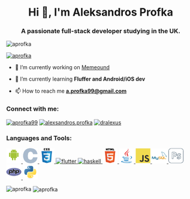 <h1 align="center">Hi 👋, I'm Aleksandros Profka</h1>
<h3 align="center">A passionate full-stack developer studying in the UK.</h3>

<p align="left"> <img src="https://komarev.com/ghpvc/?username=aprofka&label=Profile%20views&color=0e75b6&style=flat" alt="aprofka" /> </p>

<p align="left"> <a href="https://github.com/ryo-ma/github-profile-trophy"><img src="https://github-profile-trophy.vercel.app/?username=aprofka" alt="aprofka" /></a> </p>

- 🔭 I’m currently working on [Memeound](linkplaceholder)

- 🌱 I’m currently learning **Fluffer and Android/iOS dev**

- 📫 How to reach me **a.profka99@gmail.com**

<h3 align="left">Connect with me:</h3>
<p align="left">
<a href="https://twitter.com/aprofka99" target="blank"><img align="center" src="https://cdn.jsdelivr.net/npm/simple-icons@3.0.1/icons/twitter.svg" alt="aprofka99" height="30" width="40" /></a>
<a href="https://fb.com/alexsandros.profka" target="blank"><img align="center" src="https://cdn.jsdelivr.net/npm/simple-icons@3.0.1/icons/facebook.svg" alt="alexsandros.profka" height="30" width="40" /></a>
<a href="https://www.youtube.com/c/dralexus" target="blank"><img align="center" src="https://cdn.jsdelivr.net/npm/simple-icons@3.0.1/icons/youtube.svg" alt="dralexus" height="30" width="40" /></a>
</p>

<h3 align="left">Languages and Tools:</h3>
<p align="left"> <a href="https://developer.android.com" target="_blank"> <img src="https://raw.githubusercontent.com/devicons/devicon/master/icons/android/android-original-wordmark.svg" alt="android" width="40" height="40"/> </a> <a href="https://www.cprogramming.com/" target="_blank"> <img src="https://raw.githubusercontent.com/devicons/devicon/master/icons/c/c-original.svg" alt="c" width="40" height="40"/> </a> <a href="https://www.w3schools.com/css/" target="_blank"> <img src="https://raw.githubusercontent.com/devicons/devicon/master/icons/css3/css3-original-wordmark.svg" alt="css3" width="40" height="40"/> </a> <a href="https://flutter.dev" target="_blank"> <img src="https://www.vectorlogo.zone/logos/flutterio/flutterio-icon.svg" alt="flutter" width="40" height="40"/> </a> <a href="https://www.haskell.org/" target="_blank"> <img src="https://upload.wikimedia.org/wikipedia/commons/1/1c/Haskell-Logo.svg" alt="haskell" width="40" height="40"/> </a> <a href="https://www.w3.org/html/" target="_blank"> <img src="https://raw.githubusercontent.com/devicons/devicon/master/icons/html5/html5-original-wordmark.svg" alt="html5" width="40" height="40"/> </a> <a href="https://www.java.com" target="_blank"> <img src="https://raw.githubusercontent.com/devicons/devicon/master/icons/java/java-original.svg" alt="java" width="40" height="40"/> </a> <a href="https://developer.mozilla.org/en-US/docs/Web/JavaScript" target="_blank"> <img src="https://raw.githubusercontent.com/devicons/devicon/master/icons/javascript/javascript-original.svg" alt="javascript" width="40" height="40"/> </a> <a href="https://www.mysql.com/" target="_blank"> <img src="https://raw.githubusercontent.com/devicons/devicon/master/icons/mysql/mysql-original-wordmark.svg" alt="mysql" width="40" height="40"/> </a> <a href="https://www.photoshop.com/en" target="_blank"> <img src="https://raw.githubusercontent.com/devicons/devicon/master/icons/photoshop/photoshop-line.svg" alt="photoshop" width="40" height="40"/> </a> <a href="https://www.php.net" target="_blank"> <img src="https://raw.githubusercontent.com/devicons/devicon/master/icons/php/php-original.svg" alt="php" width="40" height="40"/> </a> <a href="https://www.python.org" target="_blank"> <img src="https://raw.githubusercontent.com/devicons/devicon/master/icons/python/python-original.svg" alt="python" width="40" height="40"/> </a> </p>

<p><img align="left" src="https://github-readme-stats.vercel.app/api/top-langs?username=aprofka&show_icons=true&locale=en&layout=compact" alt="aprofka" /></p>

<p>&nbsp;<img align="center" src="https://github-readme-stats.vercel.app/api?username=aprofka&show_icons=true&locale=en" alt="aprofka" /></p>
